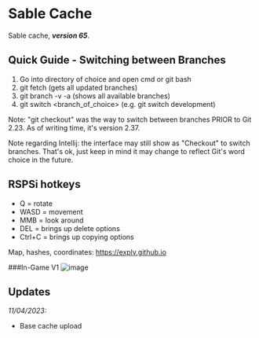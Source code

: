 # Sable Cache

Sable cache, **_version 65_**.

## Quick Guide - Switching between Branches
1. Go into directory of choice and open cmd or git bash 
2. git fetch (gets all updated branches)
3. git branch -v -a (shows all available branches)
4. git switch <branch_of_choice> (e.g. git switch development)

Note: "git checkout" was the way to switch between branches PRIOR to Git 2.23. As of writing time, it's version 2.37.

Note regarding Intellij: the interface may still show as "Checkout" to switch branches. That's ok, just keep in mind it may change to reflect Git's word choice in the future.


## RSPSi hotkeys
- Q = rotate
- WASD = movement
- MMB = look around
- DEL = brings up delete options
- Ctrl+C = brings up copying options

Map, hashes, coordinates: https://explv.github.io

###In-Game V1
![image](https://user-images.githubusercontent.com/19223915/231221304-d3f20ae8-6e96-4afb-bc0e-7059fa815afe.png)


## Updates

_11/04/2023:_
- Base cache upload

